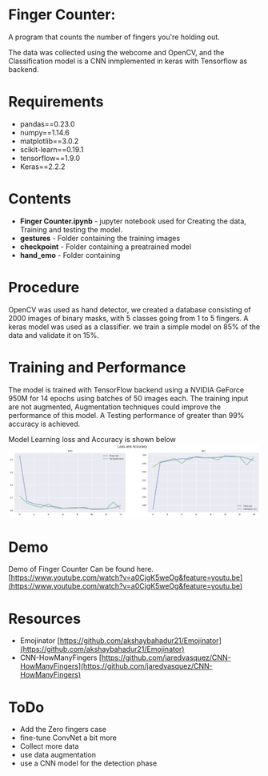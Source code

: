 # Finger Counter:
A program that counts the number of fingers you're holding out. 

The data was collected using the webcome and OpenCV, and the Classification model is a CNN inmplemented in keras with Tensorflow as backend.

# Requirements
- pandas==0.23.0
- numpy==1.14.6
- matplotlib==3.0.2
- scikit-learn==0.19.1
- tensorflow==1.9.0
- Keras==2.2.2

# Contents
- **Finger Counter.ipynb** - jupyter notebook used for Creating the data, Training and testing the model.
- **gestures** - Folder containing the training images
- **checkpoint** - Folder containing a preatrained model
- **hand_emo** - Folder containing 

# Procedure
OpenCV was used as hand detector, we created a database consisting of 2000 images of binary masks, with 5 classes going from 1 to 5 fingers.
A keras model was used as a classifier. we train a simple model on 85% of the data and validate it on 15%.

# Training and Performance
The model is trained with TensorFlow backend using a  NVIDIA GeForce 950M for 14 epochs using batches of 50 images each. The training input are not augmented, Augmentation techniques could improve the performance of this model.
A Testing performance of greater than 99% accuracy is achieved.

Model Learning loss and Accuracy is shown below
![](images/History.png)

# Demo
Demo of Finger Counter Can be found here.
[https://www.youtube.com/watch?v=a0CjgK5weOg&feature=youtu.be](https://www.youtube.com/watch?v=a0CjgK5weOg&feature=youtu.be)

# Resources
- Emojinator [https://github.com/akshaybahadur21/Emojinator](https://github.com/akshaybahadur21/Emojinator)
- CNN-HowManyFingers [https://github.com/jaredvasquez/CNN-HowManyFingers](https://github.com/jaredvasquez/CNN-HowManyFingers)

# ToDo
- Add the Zero fingers case
- fine-tune ConvNet a bit more
- Collect more data
- use data augmentation
- use a CNN model for the detection phase